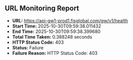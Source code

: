 ## URL Monitoring Report

- **URL:** https://api-gw1-prod1.fisglobal.com/gw/v1/health
- **Start Time:** 2025-10-30T09:59:38.011432
- **End Time:** 2025-10-30T09:59:38.399680
- **Total Time Taken:** 0.388248 seconds
- **HTTP Status Code:** 403
- **Status:** Failure
- **Failure Reason:** HTTP Status Code: 403
